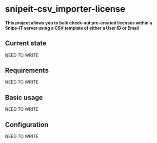 # **snipeit-csv_importer-license**
#### This project allows you to bulk check-out pre-created licenses within a Snipe-IT server using a CSV template of either a User ID or Email

## **Current state**
NEED TO WRITE

## **Requirements**
NEED TO WRITE

## **Basic usage**
NEED TO WRITE


## **Configuration**
NEED TO WRITE

